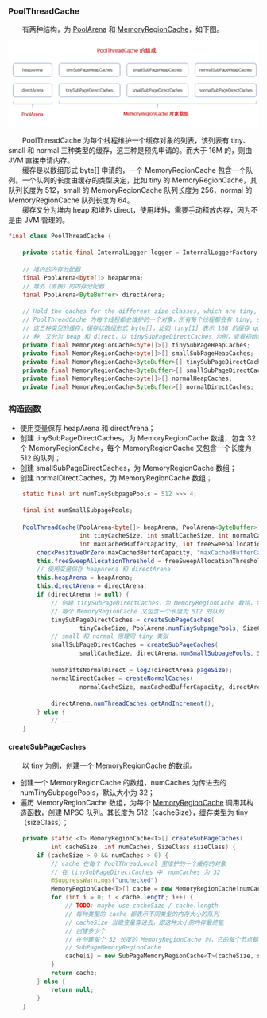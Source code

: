 ### PoolThreadCache
　　有两种结构，为 [PoolArena](https://github.com/martin-1992/Netty-Notes/tree/master/Netty%20%E5%86%85%E5%AD%98%E7%AE%A1%E7%90%86/PoolArena) 和 [MemoryRegionCache](https://github.com/martin-1992/Netty-Notes/tree/master/Netty%20%E5%86%85%E5%AD%98%E7%AE%A1%E7%90%86/PoolThreadCache/MemoryRegionCache)，如下图。

![avatar](photo_1.png)

　　PoolThreadCache 为每个线程维护一个缓存对象的列表，该列表有 tiny、small 和 normal 三种类型的缓存，这三种是预先申请的。而大于 16M 的，则由 JVM 直接申请内存。<br />
　　缓存是以数组形式 byte[] 申请的，一个 MemoryRegionCache 包含一个队列。一个队列的长度由缓存的类型决定，比如 tiny 的 MemoryRegionCache，其队列长度为 512，small 的 MemoryRegionCache 队列长度为 256，normal 的 MemoryRegionCache 队列长度为 64。<br />
　　缓存又分为堆内 heap 和堆外 direct，使用堆外，需要手动释放内存，因为不是由 JVM 管理的。

```java
final class PoolThreadCache {

    private static final InternalLogger logger = InternalLoggerFactory.getInstance(PoolThreadCache.class);
    
    // 堆内的内存分配器
    final PoolArena<byte[]> heapArena;
    // 堆外（直接）的内存分配器
    final PoolArena<ByteBuffer> directArena;

    // Hold the caches for the different size classes, which are tiny, small and normal.
    // PoolThreadCache 为每个线程都会维护的一个对象，所有每个线程都会有 tiny, small 和 normal
    // 这三种类型的缓存，缓存以数组形式 byte[]，比如 tiny[1] 表示 16B 的缓存 queue，这里有 6
    // 种，又分为 heap 和 direct，以 tinySubPageDirectCaches 为例，查看初始化的地方
    private final MemoryRegionCache<byte[]>[] tinySubPageHeapCaches;
    private final MemoryRegionCache<byte[]>[] smallSubPageHeapCaches;
    private final MemoryRegionCache<ByteBuffer>[] tinySubPageDirectCaches;
    private final MemoryRegionCache<ByteBuffer>[] smallSubPageDirectCaches;
    private final MemoryRegionCache<byte[]>[] normalHeapCaches;
    private final MemoryRegionCache<ByteBuffer>[] normalDirectCaches;
```


### 构造函数

- 使用变量保存 heapArena 和 directArena；
- 创建 tinySubPageDirectCaches，为 MemoryRegionCache 数组，包含 32 个 MemoryRegionCache，每个 MemoryRegionCache 又包含一个长度为 512 的队列；
- 创建 smallSubPageDirectCaches，为 MemoryRegionCache 数组；
- 创建 normalDirectCaches，为 MemoryRegionCache 数组；

```java
    static final int numTinySubpagePools = 512 >>> 4;

    final int numSmallSubpagePools;

    PoolThreadCache(PoolArena<byte[]> heapArena, PoolArena<ByteBuffer> directArena,
                    int tinyCacheSize, int smallCacheSize, int normalCacheSize,
                    int maxCachedBufferCapacity, int freeSweepAllocationThreshold) {
        checkPositiveOrZero(maxCachedBufferCapacity, "maxCachedBufferCapacity");
        this.freeSweepAllocationThreshold = freeSweepAllocationThreshold;
        // 使用变量保存 heapArena 和 directArena
        this.heapArena = heapArena;
        this.directArena = directArena;
        if (directArena != null) {
            // 创建 tinySubPageDirectCaches，为 MemoryRegionCache 数组，包含 32 个 MemoryRegionCache，
            // 每个 MemoryRegionCache 又包含一个长度为 512 的队列
            tinySubPageDirectCaches = createSubPageCaches(
                    tinyCacheSize, PoolArena.numTinySubpagePools, SizeClass.Tiny);
            // small 和 normal 原理同 tiny 类似
            smallSubPageDirectCaches = createSubPageCaches(
                    smallCacheSize, directArena.numSmallSubpagePools, SizeClass.Small);

            numShiftsNormalDirect = log2(directArena.pageSize);
            normalDirectCaches = createNormalCaches(
                    normalCacheSize, maxCachedBufferCapacity, directArena);

            directArena.numThreadCaches.getAndIncrement();
        } else {
            // ...
    }
```

#### createSubPageCaches
　　以 tiny 为例，创建一个 MemoryRegionCache 的数组。

- 创建一个 MemoryRegionCache 的数组，numCaches 为传进去的 numTinySubpagePools，默认大小为 32；
- 遍历 MemoryRegionCache 数组，为每个 [MemoryRegionCache]() 调用其构造函数，创建 MPSC 队列。其长度为 512（cacheSize），缓存类型为 tiny（sizeClass）；

```java
    private static <T> MemoryRegionCache<T>[] createSubPageCaches(
            int cacheSize, int numCaches, SizeClass sizeClass) {
        if (cacheSize > 0 && numCaches > 0) {
            // cache 在每个 PoolThreadLocal 里维护的一个缓存的对象
            // 在 tinySubPageDirectCaches 中，numCaches 为 32
            @SuppressWarnings("unchecked")
            MemoryRegionCache<T>[] cache = new MemoryRegionCache[numCaches];
            for (int i = 0; i < cache.length; i++) {
                // TODO: maybe use cacheSize / cache.length
                // 每种类型的 cache 都表示不同类型的内存大小的队列
                // cacheSize 当做变量穿进去，即这种大小的内存最终能
                // 创建多少个
                // 在创建每个 32 长度的 MemoryRegionCache 时，它的每个节点都会继续调用
                // SubPageMemoryRegionCache
                cache[i] = new SubPageMemoryRegionCache<T>(cacheSize, sizeClass);
            }
            return cache;
        } else {
            return null;
        }
    }
```
